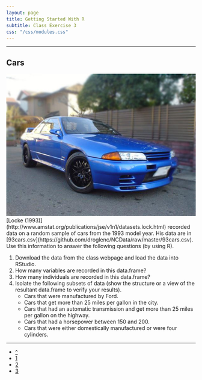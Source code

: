 ```yaml
---
layout: page
title: Getting Started With R
subtitle: Class Exercise 3
css: "/css/modules.css"
---
```


----

## Cars

<img src="../zimgs/cars93.jpg" alt="1993 Nissan Skyline" class="img-right">
[Locke (1993)](http://www.amstat.org/publications/jse/v1n1/datasets.lock.html) recorded data on a random sample of cars from the 1993 model year.  His data are in [93cars.csv](https://github.com/droglenc/NCData/raw/master/93cars.csv).  
Use this information to answer the following questions (by using R).

1. Download the data from the class webpage and load the data into RStudio.
1. How many variables are recorded in this data.frame?
1. How many individuals are recorded in this data.frame?
1. Isolate the following subsets of data (show the structure or a view of the resultant data.frame to verify your results).
    * Cars that were manufactured by Ford.
    * Cars that get more than 25 miles per gallon in the city.
    * Cars that had an automatic transmission and get more than 25 miles per gallon on the highway.
    * Cars that had a horsepower between 150 and 200.
    * Cars that were either domestically manufactured or were four cylinders.

----

<div class="text-center">
<ul class="pagination pagination-lg">
  <li><a href="index.html">^</a></li>
  <li><a href="CE1.html">1</a></li>
  <li><a href="CE2.html">2</a></li>
  <li class="active"><a href="#">3</a></li>
</ul>

